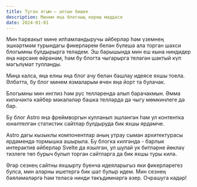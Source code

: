 ```yaml
---
title: Туган ягым — алтын бишек
description: Минем яңа блогның кереш маддәсе
date: 2024-01-01
---
```


Мин һәрвакыт мине илһамландыручы әйберләр һәм үземнең эшкәртмәм турындагы фикерләрем белән бүлешә ала торган шәхси блогымны булдырырга теләдем. Эш барышында мин еш кына ниндидер яңа нәрсәне өйрәнәм, һәм бу блогта чыгарырга теләгән шактый күп мәгълүмат тупланды.

Миңа калса, яңа елны яңа блог ачу белән башлау идеясе яхшы тоела. Әлбәттә, бу блог минем язмаларым өчен яңа йорт та булачак.

Блогымны мин инглиз һәм рус телләрендә алып барачакмын. Әмма киләчәктә кайбер мәкаләләр башка телләрдә дә чыгу мөмкинлеге дә бар.

Бу блог Astro яңа фреймворгын кулланып эшләнгән һәм ул контентка юнәлтелгән статистик сайтлар булдыруда бик яхшы ярдәмче.

Astro дагы кызыклы компонентлар аның утрау сыман архитектурасы ярдәмендә тормышка ашырыла. Бу блогка килгәндә - барлык интерактив әйберләр Svelte да язылган, ул шулай ук битләрне йөкләү тизлеге төп бурыч булып торган сайтларга да бик яхшы туры килә.

Әгәр сезнең сайтны яхшырту буенча идеяларыгыз яки фикерләрегез булса, мин аларны ишетергә бик шат булыр идем. Мин сезнең бәяләмәләргә һәм теләсә нинди тәкъдимнәргә әзер. Очрашуга кадәр!
